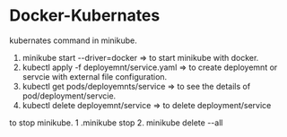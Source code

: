 # Docker-Kubernates

kubernates command in minikube.

1. minikube start --driver=docker => to start minikube with docker.
2. kubectl apply -f deployemnt/service.yaml => to create deployemnt or servcie with external file configuration.
3. kubectl get pods/deployemnts/service => to see the details of pod/deployment/servcie.
4. kubectl delete deployemnt/service <service-name> => to delete deployment/service

to stop minikube.
1 .minikube stop
2. minikube delete --all
